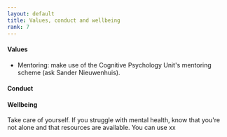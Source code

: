 ```yaml
---
layout: default
title: Values, conduct and wellbeing
rank: 7
---
```


#### Values
- Mentoring: make use of the Cognitive Psychology Unit's mentoring scheme (ask Sander Nieuwenhuis).

#### Conduct


#### Wellbeing
Take care of yourself. 
If you struggle with mental health, know that you're not alone and that resources are available. You can use xx